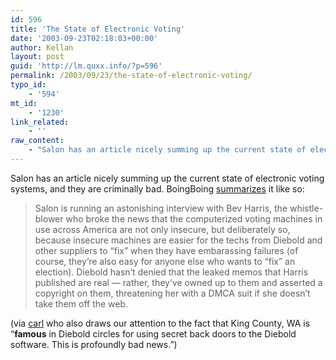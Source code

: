 ```yaml
---
id: 596
title: 'The State of Electronic Voting'
date: '2003-09-23T02:18:03+00:00'
author: Kellan
layout: post
guid: 'http://lm.quxx.info/?p=596'
permalink: /2003/09/23/the-state-of-electronic-voting/
typo_id:
    - '594'
mt_id:
    - '1230'
link_related:
    - ''
raw_content:
    - "Salon has an article nicely summing up the current state of electronic voting systems, and they are criminally bad.  BoingBoing <a href=\\\"http://boingboing.net/2003_09_01_archive.html#106429150583375504\\\">summarizes</a> it like so:\n<blockquote>\n Salon is running an astonishing interview with Bev Harris, the whistle-blower who broke the news that the computerized voting machines in use across America are not only insecure, but deliberately so, because insecure machines are easier for the techs from Diebold and other suppliers to \\\"fix\\\" when they have embarassing failures (of course, they\\'re also easy for anyone else who wants to \\\"fix\\\" an election). Diebold hasn\\'t denied that the leaked memos that Harris published are real -- rather, they\\'ve owned up to them and asserted a copyright on them, threatening her with a DMCA suit if she doesn\\'t take them off the web.\n</blockquote>\n(via <a href=\\\"http://blogs.onenw.org/carl/archives/2003_09.html#000853\\\">carl</a> who also draws our attention to the fact that King County, WA is \\\"<b>famous</b> in Diebold circles for using secret back doors to the Diebold software. This is profoundly bad news.\\\")"
---
```


Salon has an article nicely summing up the current state of electronic voting systems, and they are criminally bad. BoingBoing [summarizes](http://boingboing.net/2003_09_01_archive.html#106429150583375504) it like so:

> Salon is running an astonishing interview with Bev Harris, the whistle-blower who broke the news that the computerized voting machines in use across America are not only insecure, but deliberately so, because insecure machines are easier for the techs from Diebold and other suppliers to “fix” when they have embarassing failures (of course, they’re also easy for anyone else who wants to “fix” an election). Diebold hasn’t denied that the leaked memos that Harris published are real — rather, they’ve owned up to them and asserted a copyright on them, threatening her with a DMCA suit if she doesn’t take them off the web.

(via [carl](http://blogs.onenw.org/carl/archives/2003_09.html#000853) who also draws our attention to the fact that King County, WA is “**famous** in Diebold circles for using secret back doors to the Diebold software. This is profoundly bad news.”) 